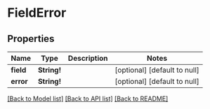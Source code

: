 # FieldError

## Properties
Name | Type | Description | Notes
------------ | ------------- | ------------- | -------------
**field** | **String!** |  | [optional] [default to null]
**error** | **String!** |  | [optional] [default to null]

[[Back to Model list]](../README.md#documentation-for-models) [[Back to API list]](../README.md#documentation-for-api-endpoints) [[Back to README]](../README.md)


